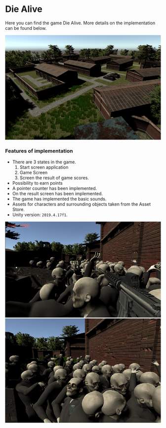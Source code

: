 # Die Alive #

Here you can find the game Die Alive.
More details on the implementation can be found below.

![Screenshot1](Screens/Screenshot1.png)

### Features of implementation ###

* There are 3 states in the game.
	1. Start screen application
	2. Game Screen
	3. Screen the result of game scores.
* Possibility to earn points
* A pointer counter has been implemented.
* On the result screen has been implemented.
* The game has implemented the basic sounds.
* Assets for characters and surrounding objects taken from the Asset Store.
* Unity version: `2019.4.17f1`.

![Screenshot2](Screens/Screenshot2.png)
![Screenshot3](Screens/Screenshot3.png)
